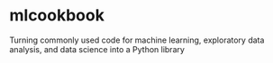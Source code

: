 # mlcookbook
Turning commonly used code for machine learning, exploratory data analysis, and data science into a Python library 
